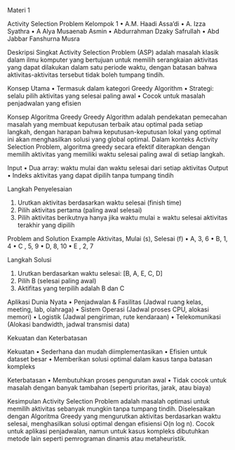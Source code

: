 Materi 1

Activity Selection Problem Kelompok 1
  •	A.M. Haadi Assa’di
  •	A. Izza Syathra
  •	A Alya Musaenab Asmin
  •	Abdurrahman Dzaky Safrullah
  •	Abd Jabbar Fanshurna Musra
  
Deskripsi Singkat
Activity Selection Problem (ASP) adalah masalah klasik dalam ilmu komputer yang bertujuan untuk memilih serangkaian aktivitas yang dapat dilakukan dalam satu periode waktu, dengan batasan bahwa aktivitas-aktivitas tersebut tidak boleh tumpang tindih.

Konsep Utama
•	Termasuk dalam kategori Greedy Algorithm
•	Strategi: selalu pilih aktivitas yang selesai paling awal
•	Cocok untuk masalah penjadwalan yang efisien

Konsep Algoritma Greedy
Greedy Algorithm adalah pendekatan pemecahan masalah yang membuat keputusan terbaik atau optimal pada setiap langkah, dengan harapan bahwa keputusan-keputusan lokal yang optimal ini akan menghasilkan solusi yang global optimal.
Dalam konteks Activity Selection Problem, algoritma greedy secara efektif diterapkan dengan memilih aktivitas yang memiliki waktu selesai paling awal di setiap langkah.

Input
•	Dua array: waktu mulai dan waktu selesai dari setiap aktivitas
Output
•	Indeks aktivitas yang dapat dipilih tanpa tumpang tindih

Langkah Penyelesaian
1.	Urutkan aktivitas berdasarkan waktu selesai (finish time)
2.	Pilih aktivitas pertama (paling awal selesai)
3.	Pilih aktivitas berikutnya hanya jika waktu mulai ≥ waktu selesai aktivitas terakhir yang dipilih

Problem and Solution Example
Aktivitas, Mulai (s), Selesai (f)
•	A, 3, 6
•	B, 1, 4
•	C , 5, 9
•	D, 8, 10
•	E , 2, 7

Langkah Solusi
1.	Urutkan berdasarkan waktu selesai: [B, A, E, C, D]
2.	Pilih B (selesai paling awal)
3.	Aktifitas yang terpilih adalah B dan C 

Aplikasi Dunia Nyata
•	Penjadwalan & Fasilitas (Jadwal ruang kelas, meeting, lab, olahraga)
•	Sistem Operasi (Jadwal proses CPU, alokasi memori)
•	Logistik (Jadwal pengiriman, rute kendaraan)
•	Telekomunikasi (Alokasi bandwidth, jadwal transmisi data)

Kekuatan dan Keterbatasan

Kekuatan
•	Sederhana dan mudah diimplementasikan
•	Efisien untuk dataset besar
•	Memberikan solusi optimal dalam kasus tanpa batasan kompleks

Keterbatasan
•	Membutuhkan proses pengurutan awal
•	Tidak cocok untuk masalah dengan banyak tambahan (seperti prioritas, jarak, atau biaya)

Kesimpulan
Activity Selection Problem adalah masalah optimasi untuk memilih aktivitas sebanyak mungkin tanpa tumpang tindih. Diselesaikan dengan Algoritma Greedy yang mengurutkan aktivitas berdasarkan waktu selesai, menghasilkan solusi optimal dengan efisiensi O(n log n). Cocok untuk aplikasi penjadwalan, namun untuk kasus kompleks dibutuhkan metode lain seperti pemrograman dinamis atau metaheuristik.
